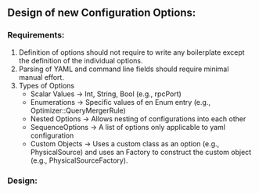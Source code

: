 
## Design of new Configuration Options:

### Requirements:
1. Definition of options should not require to write any boilerplate except the definition of the individual options.
2. Parsing of YAML and command line fields should require minimal manual effort.
4. Types of Options
   - Scalar Values -> Int, String, Bool (e.g., rpcPort)
   - Enumerations -> Specific values of en Enum entry (e.g., Optimizer::QueryMergerRule)
   - Nested Options -> Allows nesting of configurations into each other 
   - SequenceOptions -> A list of options only applicable to yaml configuration 
   - Custom Objects -> Uses a custom class as an option (e.g., PhysicalSource) and uses an Factory to construct the custom object (e.g., PhysicalSourceFactory).

### Design:

